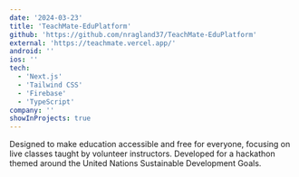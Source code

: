 ```yaml
---
date: '2024-03-23'
title: 'TeachMate-EduPlatform'
github: 'https://github.com/nragland37/TeachMate-EduPlatform'
external: 'https://teachmate.vercel.app/'
android: ''
ios: ''
tech:
  - 'Next.js'
  - 'Tailwind CSS'
  - 'Firebase'
  - 'TypeScript'
company: ''
showInProjects: true
---
```


<!--
<p align="center">
    <img src="/assets/teachmate-demo.gif" alt="TeachMate Demo" style="width: 100%; max-width: 275px;" />
</p>
-->

Designed to make education accessible and free for everyone, focusing on live classes taught by volunteer instructors. Developed for a hackathon themed around the United Nations Sustainable Development Goals.
